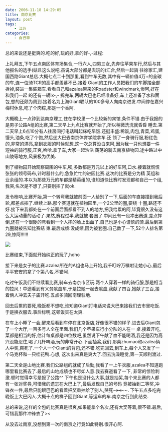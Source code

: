 ```yaml
---
date: 2006-11-18 14:29:05
title: 南京比赛
layout: post
tags:
    - 江苏
categories:
    - 自行車
---
```

总的来说还是挺爽的.吃的好,玩的好,拿的好-,-过程:

上礼拜五,下午五点南区体育场集合,一行六人,四男三女,先奔往苹果车行,然后与其他报名的选手(姑且这么说吧,虽说大部分都是去玩的)汇合,然后一起骑 往徐家汇,建国西路Giant总店.大概七点二十到那里,看到牛车无数,其中有一辆价值4万+的全碳的车,连一位骑TCR的高手都羡慕不已.接着 Giant的工作人员把我们的车脚踏全部拆掉,装进一集装箱车.看看自己和azalea带来的Roadster和windmark,惨阿,好在和我们一起 的还有一辆lx-,-
拆完车,两辆大巴也已经准备好,车上还准备了水和面包,想的还颇为周到.接着名为上海Giant联队的100多号人向南京进发.中间停在嘉兴梅村休息,吃了个肉粽,那是一个香阿.

大概晚上一点钟到达南京理工,住在学校里一个比较新的宾馆,条件不错.由于我报的是男子公路A组的比赛,第二天早上九点比赛就开始了,所以稍微洗洗就昏昏 睡去.第二天早上6点10分有人往房间打电话叫起床吃早饭.还挺丰盛:稀饭,肉包,青菜,鸡蛋,馒头,油条,吃了个饱,然后坐大巴去南京体育学院拿车.还 领了一身骑行服,粉红色的,非常的漂亮,拿到衣服的时候就想,这一次总算没白来阿,因为我一只也想要一件短袖的骑行服,正爽,哈哈.拿了车,大家一起浩浩 荡荡的骑去南京植物园.途中路过中山陵等地方,风景极为优美.

到了植物园开始观察周围的牛车,唉,多数都是万元以上的好车阿,口水.接着就慌慌张张的领号码布,计时器什么的,急急忙忙的进园比赛.这次的比赛是分为精 英组和业余组的.本以为那些万元的车都是精英组的,谁知道快比赛时发现都和自己一个组, 我哭,名次是不想了,只要别摔了就ok.

发令枪响,比赛开始,第一个转弯我就被前面一人给别了一下,后面的车直接撞到我后轮,都差点摔了.继续上路.那个赛道就在植物园里,一个2公里的圈,要绕 十圈,路还不好.接下来我都处在一个前面后面都看不到人的地方,把我给累的阿,毕竟很久没有这么大运动量的活动了.果然,赛程过半,我就被 套圈了.中间还有一段冲出赛道,差点摔倒,还在一个很陡的弯看到一个人摔的脸上出血了.自己也是小心谨慎的骑.最后到第九圈就被告知比赛结 束.最后成绩:没成绩,因为被套圈.自己数了一下,52个人排名第29,惨阿!!!!!!

![](https://lh3.googleusercontent.com/-IAS6yC8z0yo/TFJeQo1q2vI/AAAAAAABDgk/GLfvblg1PCo/s800/9587113.jpeg)

比赛结束,下面就开始纯正的玩了,hoho

接下来是女子的比赛.azalea所在的A组也马上开始,我千叮咛万嘱咐让她小心,最后平平安安的拿了个第八名,不错阿.

吃过午饭我们不继续看比赛,骑车去南京市区玩.两个人穿着一样的骑行服,那是相当的拉风！中途看到有义务献血车,于是拉她一起去献血,我献了四百,她献了三百,接着俩人冲去夫子庙开吃.五点多骑回南理驻地.

回去后累的要死,晚饭都不想吃,谁知道Giant打电话来说大巴来接我们去市里吃饭.于是换衣服去.事后标明,这顿饭实在太爽.

在车上小睡了一会,醒来后看到车停在北京饭店,好像很不错的样子.进去后Giant包了一个大厅,一百多号人全在里面.我们几个苹果车行小分队的人在一 桌.接着开吃,菜都是相当的好,估计每桌都是四位数吧,虽然说下午献了血不能喝酒,我还是因为高兴没能忍住,喝了几杯啤酒,玩的非常开心.下面抽奖,我们 那桌zhumao和azalea俩人中奖,爽死了.一个人一个Giant的背包,还不错.吃完回去,到车上,每个人又发了一个马克杯和一只桂花鸭.心想, 这次出来真是爽大了.回去洗澡睡觉,第一天顺利渡过.

第二天全是山地比赛.我们公路组的就成了后勤,我看了一上午衣服,azalea不知道跑哪里看比赛去了.最后的山地成绩也不尽如人意.我去赛道看了一下, 非常的惊险刺激.顿时觉得幸亏是报了公路&#94;&#94; 下午也是没什么大事,就是抽奖,每个来比赛的人都有一张对奖券,可惜我的遗忘在大巴上了,最后发现自己的号码 竞被抽到二等奖,冲锋衣一件,最后只能眼巴巴的看着把奖重抽给了别人,哭死~~~><~~~~.
下午五点多吃完晚饭上大巴闪人.大概十点的样子回到Giant,等运车的车.南京之行到此结束.

总的来说,这样的全包的比赛真是很爽,如果能拿个名次,还有大奖等着,很不错.最后,可惜我那件冲锋衣了><

从没去过南京,没想到第一次的南京之行竟如此特别.很开心阿.
